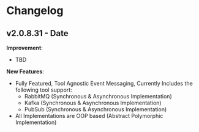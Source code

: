 # Changelog

## v2.0.8.31 - Date

**Improvement**:

- TBD

**New Features**:

- Fully Featured, Tool Agnostic Event Messaging, Currently Includes the following tool support:
  - RabbitMQ (Synchronous & Asynchronous Implementation)
  - Kafka (Synchronous & Asynchronous Implementation)
  - PubSub (Synchronous & Asynchronous Implementation)
- All Implementations are OOP based (Abstract Polymorphic Implementation)
